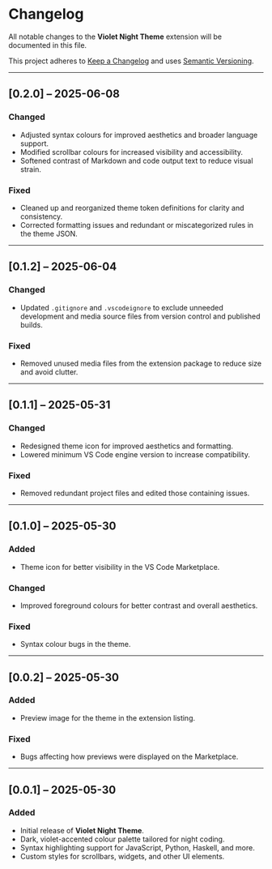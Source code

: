 # Changelog

All notable changes to the **Violet Night Theme** extension will be documented in this file.

This project adheres to [Keep a Changelog](https://keepachangelog.com/en/1.0.0) and uses [Semantic Versioning](https://semver.org).

---

## [0.2.0] – 2025-06-08

### Changed
- Adjusted syntax colours for improved aesthetics and broader language support.
- Modified scrollbar colours for increased visibility and accessibility.
- Softened contrast of Markdown and code output text to reduce visual strain.

### Fixed
- Cleaned up and reorganized theme token definitions for clarity and consistency.
- Corrected formatting issues and redundant or miscategorized rules in the theme JSON.

---

## [0.1.2] – 2025-06-04

### Changed
- Updated `.gitignore` and `.vscodeignore` to exclude unneeded development and media source files from version control and published builds.

### Fixed
- Removed unused media files from the extension package to reduce size and avoid clutter.

---

## [0.1.1] – 2025-05-31

### Changed
- Redesigned theme icon for improved aesthetics and formatting.
- Lowered minimum VS Code engine version to increase compatibility.

### Fixed
- Removed redundant project files and edited those containing issues.

---

## [0.1.0] – 2025-05-30

### Added
- Theme icon for better visibility in the VS Code Marketplace.

### Changed
- Improved foreground colours for better contrast and overall aesthetics.

### Fixed
- Syntax colour bugs in the theme.

---

## [0.0.2] – 2025-05-30

### Added
- Preview image for the theme in the extension listing.

### Fixed
- Bugs affecting how previews were displayed on the Marketplace.

---

## [0.0.1] – 2025-05-30

### Added
- Initial release of **Violet Night Theme**.
- Dark, violet-accented colour palette tailored for night coding.
- Syntax highlighting support for JavaScript, Python, Haskell, and more.
- Custom styles for scrollbars, widgets, and other UI elements.